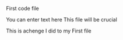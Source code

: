 First code file

You can enter text here
This file will be crucial

This is  achenge I did to my First file
